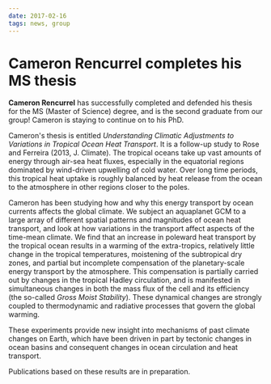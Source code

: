 ```yaml
---
date: 2017-02-16
tags: news, group
---
```

# Cameron Rencurrel completes his MS thesis

**Cameron Rencurrel** has successfully completed and defended his thesis for the MS (Master of Science) degree, and is the second graduate from our group!  Cameron is staying to continue on to his PhD.

Cameron's thesis is entitled *Understanding Climatic Adjustments to Variations in Tropical Ocean Heat Transport*. It is a follow-up study to Rose and Ferreira (2013, J. Climate). The tropical oceans take up vast amounts of energy through air-sea heat fluxes, especially in the equatorial regions dominated by wind-driven upwelling of cold water. Over long time periods, this tropical heat uptake is roughly balanced by heat release from the ocean to the atmosphere in other regions closer to the poles.

Cameron has been studying how and why this energy transport by ocean currents affects the global climate. We subject an aquaplanet GCM to a large array of different spatial patterns and magnitudes of ocean heat transport, and look at how variations in the transport affect aspects of the time-mean climate. We find that an increase in poleward heat transport by the tropical ocean results in a warming of the extra-tropics, relatively little change in the tropical temperatures, moistening of the subtropical dry zones, and partial but incomplete compensation of the planetary-scale energy transport by the atmosphere. This compensation is partially carried out by changes in the tropical Hadley circulation, and is manifested in simultaneous changes in both the mass flux of the cell and its efficiency (the so-called *Gross Moist Stability*). These dynamical changes are strongly coupled to thermodynamic and radiative processes that govern the global warming.

These experiments provide new insight into mechanisms of past climate changes on Earth, which have been driven in part by tectonic changes in ocean basins and consequent changes in ocean circulation and heat transport.

Publications based on these results are in preparation.

